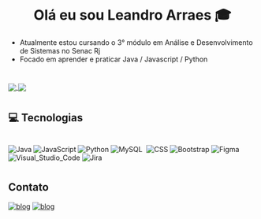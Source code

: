 <div style="text-align: center">
<h1>     Olá eu sou Leandro Arraes 🎓
</div>

-  Atualmente estou cursando o 3° módulo em Análise e Desenvolvimento de Sistemas no Senac Rj
- Focado em aprender e praticar Java / Javascript /  Python

#

<a href="https://github.com/anuraghazra/github-readme-stats">
<img align="center" src="https://github-readme-stats.vercel.app/api/pin/?username=leandroArraes&repo=github-readme-stats" />
</a>
<a href="https://github.com/anuraghazra/convoychat">
  <img align="center" src="https://github-readme-stats.vercel.app/api/top-langs/?username=leandroArraes&langs_count=10&layout=compact&theme=tokyonight" />
</a>


#
  
  
## 💻 Tecnologias 

<div style="display: inline_block"><br>
<img algin="center" alt="Java" src="https://img.shields.io/badge/Java-ED8B00?style=for-the-badge&logo=java&logoColor=white"/>
<img algin="center" alt="JavaScript" src="https://img.shields.io/badge/JavaScript-323330?style=for-the-badge&logo=javascript&logoColor=F7DF1E"/>
<img algin="center" alt="Python" src="https://img.shields.io/badge/Python-3776AB?style=for-the-badge&logo=python&logoColor=white"/>
<img algin="center" alt="MySQL" src="https://img.shields.io/badge/MySQL-005C84?style=for-the-badge&logo=mysql&logoColor=white"/>
<img algin="center" alt="" src="https://img.shields.io/badge/HTML-239120?style=for-the-badge&logo=html5&logoColor=white"/>
<img algin="center" alt="CSS" src="https://img.shields.io/badge/CSS-239120?&style=for-the-badge&logo=css3&logoColor=white"/>
<img algin="center" alt="Bootstrap" src="https://img.shields.io/badge/Bootstrap-563D7C?style=for-the-badge&logo=bootstrap&logoColor=white"/>
<img algin="center" alt="Figma" src="https://img.shields.io/badge/Figma-F24E1E?style=for-the-badge&logo=figma&logoColor=white"/>
<img algin="center" alt="Visual_Studio_Code" src="https://img.shields.io/badge/Visual_Studio_Code-0078D4?style=for-the-badge&logo=visual%20studio%20code&logoColor=white"/>
<img algin="center" alt="Jira" src="https://img.shields.io/badge/Jira-0052CC?style=for-the-badge&logo=Jira&logoColor=white"/>
</div>

#

## Contato
[![blog](https://img.shields.io/badge/LinkedIn-0077B5?style=for-the-badge&logo=linkedin&logoColor=white)](https://www.linkedin.com/in/leandroarraes/)
[![blog](https://img.shields.io/badge/Gmail-D14836?style=for-the-badge&logo=gmail&logoColor=white)](leandro.arraes.182@gmail.com)



